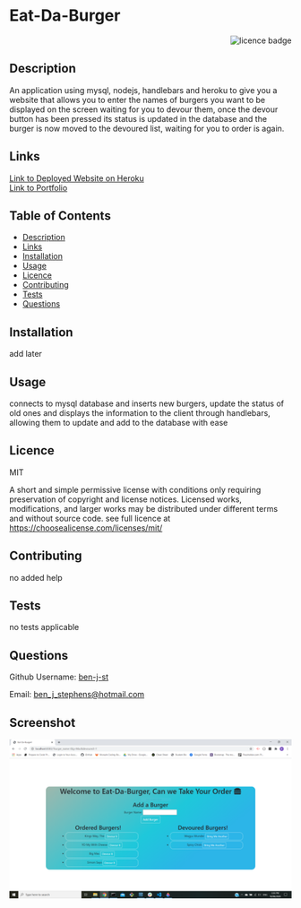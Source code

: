 # Eat-Da-Burger  

    
<div align="right"><img alt="licence badge" src="https://img.shields.io/badge/licence-MIT-yellow"></div>

## Description 

An application using mysql, nodejs, handlebars and heroku to give you a website that allows you to enter the names of burgers you want to be displayed on the screen waiting for you to devour them, once the devour button has been pressed its status is updated in the database and the burger is now moved to the devoured list, waiting for you to order is again.

## Links

<a href="https://vast-ocean-16398.herokuapp.com/">Link to Deployed Website on Heroku</a>
<br>
<a href="https://ben-j-st.github.io/updated-portfolio/">Link to Portfolio</a>

## Table of Contents

* [Description](#Description)
* [Links](#Links)
* [Installation](#Installation)
* [Usage](#Usage)
* [Licence](#Licence)
* [Contributing](#Contributing)
* [Tests](#Tests)
* [Questions](#Questions)

## Installation

add later

## Usage

connects to mysql database and inserts new burgers, update the status of old ones and displays the information to the client through handlebars, allowing them to update and add to the database with ease 

## Licence 

MIT

A short and simple permissive license with conditions only requiring preservation of copyright and license notices. Licensed works, modifications, and larger works may be distributed under different terms and without source code. see full licence at https://choosealicense.com/licenses/mit/

## Contributing 

no added help

## Tests

no tests applicable 

## Questions

Github Username: <a href="https://github.com/ben-j-st">ben-j-st</a>

Email: ben_j_stephens@hotmail.com


## Screenshot 

![alt name](public/assets/img/Eat-Da-Burger.PNG)